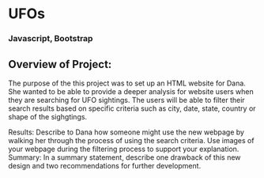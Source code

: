 # UFOs

### Javascript, Bootstrap

## Overview of Project: 
  The purpose of the this project was to set up an HTML website for Dana. She wanted to be able to provide a deeper analysis for website users when they are searching for UFO sightings. The users will be able to filter their search results based on specific criteria such as city, date, state, country or shape of the sighgtings. 
  
  
Results: Describe to Dana how someone might use the new webpage by walking her through the process of using the search criteria. Use images of your webpage during the filtering process to support your explanation.
Summary: In a summary statement, describe one drawback of this new design and two recommendations for further development.
